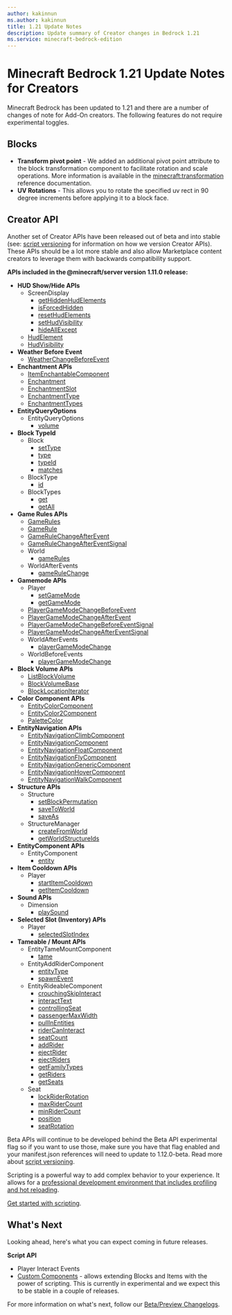 ```yaml
---
author: kakinnun
ms.author: kakinnun
title: 1.21 Update Notes
description: Update summary of Creator changes in Bedrock 1.21
ms.service: minecraft-bedrock-edition
---
```

# Minecraft Bedrock 1.21 Update Notes for Creators

Minecraft Bedrock has been updated to 1.21 and there are a number of changes of note for Add-On creators. The following features do not require experimental toggles.

## Blocks 
- **Transform pivot point** - We added an additional pivot point attribute to the block transformation component to facilitate rotation and scale operations. More information is available in the [minecraft:transformation](../Reference/Content/BlockReference/Examples/BlockComponents/minecraftBlock_transformation.md) reference documentation.
- **UV Rotations** - This allows you to rotate the specified uv rect in 90 degree increments before applying it to a block face.

## Creator API

Another set of Creator APIs have been released out of beta and into stable (see: [script versioning](ScriptVersioning.md) for information on how we version Creator APIs). These APIs should be a lot more stable and also allow Marketplace content creators to leverage them with backwards compatibility support.

**APIs included in the @minecraft/server version 1.11.0 release:**

- **HUD Show/Hide APIs**
  - ScreenDisplay
    - [getHiddenHudElements](../ScriptAPI/minecraft/server/ScreenDisplay.md#gethiddenhudelements)
    - [isForcedHidden](../ScriptAPI/minecraft/server/ScreenDisplay.md#isforcedhidden)
    - [resetHudElements](../ScriptAPI/minecraft/server/ScreenDisplay.md#resethudelements)
    - [setHudVisibility](../ScriptAPI/minecraft/server/ScreenDisplay.md#sethudvisibility)
    - [hideAllExcept](../ScriptAPI/minecraft/server/ScreenDisplay.md#hideallexcept)
  - [HudElement](../ScriptAPI/minecraft/server/HudElement.md)
  - [HudVisibility](../ScriptAPI/minecraft/server/HudVisibility.md)
- **Weather Before Event**
  - [WeatherChangeBeforeEvent](../ScriptAPI/minecraft/server/WeatherChangeBeforeEvent.md)
- **Enchantment APIs**
  - [ItemEnchantableComponent](../ScriptAPI/minecraft/server/ItemEnchantableComponent.md)
  - [Enchantment](../ScriptAPI/minecraft/server/Enchantment.md)
  - [EnchantmentSlot](../ScriptAPI/minecraft/server/EnchantmentSlot.md)
  - [EnchantmentType](../ScriptAPI/minecraft/server/EnchantmentType.md)
  - [EnchantmentTypes](../ScriptAPI/minecraft/server/EnchantmentTypes.md)
- **EntityQueryOptions**
  - EntityQueryOptions
    - [volume](../ScriptAPI/minecraft/server/EntityQueryOptions.md#volume)
- **Block TypeId**
  - Block
    - [setType](../ScriptAPI/minecraft/server/Block.md#settype)
    - [type](../ScriptAPI/minecraft/server/Block.md#type)
    - [typeId](../ScriptAPI/minecraft/server/Block.md#typeid)
    - [matches](../ScriptAPI/minecraft/server/Block.md#matches)
  - BlockType
    - [id](../ScriptAPI/minecraft/server/BlockType.md#id)
  - BlockTypes
    - [get](../ScriptAPI/minecraft/server/BlockTypes.md#get)
    - [getAll](../ScriptAPI/minecraft/server/BlockTypes.md#getall)
- **Game Rules APIs**
  - [GameRules](../ScriptAPI/minecraft/server/GameRules.md)
  - [GameRule](../ScriptAPI/minecraft/server/GameRule.md)
  - [GameRuleChangeAfterEvent](../ScriptAPI/minecraft/server/GameRuleChangeAfterEvent.md)
  - [GameRuleChangeAfterEventSignal](../ScriptAPI/minecraft/server/GameRuleChangeAfterEventSignal.md)
  - World
    - [gameRules](../ScriptAPI/minecraft/server/World.md#gamerules)
  - WorldAfterEvents
    - [gameRuleChange](../ScriptAPI/minecraft/server/WorldAfterEvents.md#gamerulechange)
- **Gamemode APIs**
  - Player
    - [setGameMode](../ScriptAPI/minecraft/server/Player.md#setgamemode)
    - [getGameMode](../ScriptAPI/minecraft/server/Player.md#getgamemode)
  - [PlayerGameModeChangeBeforeEvent](../ScriptAPI/minecraft/server/PlayerGameModeChangeBeforeEvent.md)
  - [PlayerGameModeChangeAfterEvent](../ScriptAPI/minecraft/server/PlayerGameModeChangeAfterEvent.md)
  - [PlayerGameModeChangeBeforeEventSignal](../ScriptAPI/minecraft/server/PlayerGameModeChangeBeforeEventSignal.md)
  - [PlayerGameModeChangeAfterEventSignal](../ScriptAPI/minecraft/server/PlayerGameModeChangeAfterEventSignal.md)
  - WorldAfterEvents
    - [playerGameModeChange](../ScriptAPI/minecraft/server/WorldAfterEvents.md#playergamemodechange)
  - WorldBeforeEvents
    - [playerGameModeChange](../ScriptAPI/minecraft/server/WorldBeforeEvents.md#playergamemodechange)
- **Block Volume APIs**
  - [ListBlockVolume](../ScriptAPI/minecraft/server/ListBlockVolume.md)
  - [BlockVolumeBase](../ScriptAPI/minecraft/server/BlockVolumeBase.md)
  - [BlockLocationIterator](../ScriptAPI/minecraft/server/BlockLocationIterator.md)
- **Color Component APIs**
  - [EntityColorComponent](../ScriptAPI/minecraft/server/EntityColorComponent.md)
  - [EntityColor2Component](../ScriptAPI/minecraft/server/EntityColor2Component.md)
  - [PaletteColor](../ScriptAPI/minecraft/server/PaletteColor.md)
- **EntityNavigation APIs**
  - [EntityNavigationClimbComponent](../ScriptAPI/minecraft/server/EntityNavigationClimbComponent.md)
  - [EntityNavigationComponent](../ScriptAPI/minecraft/server/EntityNavigationComponent.md)
  - [EntityNavigationFloatComponent](../ScriptAPI/minecraft/server/EntityNavigationFloatComponent.md)
  - [EntityNavigationFlyComponent](../ScriptAPI/minecraft/server/EntityNavigationFlyComponent.md)
  - [EntityNavigationGenericComponent](../ScriptAPI/minecraft/server/EntityNavigationGenericComponent.md)
  - [EntityNavigationHoverComponent](../ScriptAPI/minecraft/server/EntityNavigationHoverComponent.md)
  - [EntityNavigationWalkComponent](../ScriptAPI/minecraft/server/EntityNavigationWalkComponent.md)
- **Structure APIs**
  - Structure
    - [setBlockPermutation](../ScriptAPI/minecraft/server/Structure.md#setblockpermutation)
    - [saveToWorld](../ScriptAPI/minecraft/server/Structure.md#savetoworld)
    - [saveAs](../ScriptAPI/minecraft/server/Structure.md#saveas)
  - StructureManager
    - [createFromWorld](../ScriptAPI/minecraft/server/StructureManager.md#createfromworld)
    - [getWorldStructureIds](../ScriptAPI/minecraft/server/StructureManager.md#getworldstructureids)
- **EntityComponent APIs**
  - EntityComponent
    - [entity](../ScriptAPI/minecraft/server/EntityComponent.md#entity)
- **Item Cooldown APIs**
  - Player
    - [startItemCooldown](../ScriptAPI/minecraft/server/Player.md#startitemcooldown)
    - [getItemCooldown](../ScriptAPI/minecraft/server/Player.md#getitemcooldown)
- **Sound APIs**
  - Dimension
    - [playSound](../ScriptAPI/minecraft/server/Dimension.md#playsound)
- **Selected Slot (Inventory) APIs** 
  - Player
    - [selectedSlotIndex](../ScriptAPI/minecraft/server/Player.md#selectedslotindex)
- **Tameable / Mount APIs**
  - EntityTameMountComponent
    - [tame](../ScriptAPI/minecraft/server/EntityTameMountComponent.md#tame)
  - EntityAddRiderComponent
    - [entityType](../ScriptAPI/minecraft/server/EntityAddRiderComponent.md#entitytype)
    - [spawnEvent](../ScriptAPI/minecraft/server/EntityAddRiderComponent.md#spawnevent)
  - EntityRideableComponent
    - [crouchingSkipInteract](../ScriptAPI/minecraft/server/EntityRideableComponent.md#crouchingskipinteract)
    - [interactText](../ScriptAPI/minecraft/server/EntityRideableComponent.md#interacttext)
    - [controllingSeat](../ScriptAPI/minecraft/server/EntityRideableComponent.md#controllingseat)
    - [passengerMaxWidth](../ScriptAPI/minecraft/server/EntityRideableComponent.md#passengermaxwidth)
    - [pullInEntities](../ScriptAPI/minecraft/server/EntityRideableComponent.md#pullinentities)
    - [riderCanInteract](../ScriptAPI/minecraft/server/EntityRideableComponent.md#ridercaninteract)
    - [seatCount](../ScriptAPI/minecraft/server/EntityRideableComponent.md#seatcount)
    - [addRider](../ScriptAPI/minecraft/server/EntityRideableComponent.md#addrider)
    - [ejectRider](../ScriptAPI/minecraft/server/EntityRideableComponent.md#ejectrider)
    - [ejectRiders](../ScriptAPI/minecraft/server/EntityRideableComponent.md#ejectriders)
    - [getFamilyTypes](../ScriptAPI/minecraft/server/EntityRideableComponent.md#getfamilytypes)
    - [getRiders](../ScriptAPI/minecraft/server/EntityRideableComponent.md#getriders)
    - [getSeats](../ScriptAPI/minecraft/server/EntityRideableComponent.md#getseats)
  - Seat
    - [lockRiderRotation](../ScriptAPI/minecraft/server/Seat.md#lockriderrotation)
    - [maxRiderCount](../ScriptAPI/minecraft/server/Seat.md#maxridercount)
    - [minRiderCount](../ScriptAPI/minecraft/server/Seat.md#minridercount)
    - [position](../ScriptAPI/minecraft/server/Seat.md#position)
    - [seatRotation](../ScriptAPI/minecraft/server/Seat.md#seatrotation)    
    
Beta APIs will continue to be developed behind the Beta API experimental flag so if you want to use those, make sure you have that flag enabled and your manifest.json references will need to update to 1.12.0-beta. Read more about [script versioning](ScriptVersioning.md).

Scripting is a powerful way to add complex behavior to your experience. It allows for a [professional development environment that includes profiling and hot reloading](./ScriptDeveloperTools.md).

[Get started with scripting](https://aka.ms/startwithmcscript).

## What's Next

Looking ahead, here's what you can expect coming in future releases.
 
**Script API**

- Player Interact Events
- [Custom Components](../Documents/CustomComponents.md) - allows extending Blocks and Items with the power of scripting. This is currently in experimental and we expect this to be stable in a couple of releases.

For more information on what's next, follow our [Beta/Preview Changelogs](https://feedback.minecraft.net/hc/sections/360001185332).
